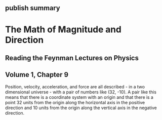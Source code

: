 publish
summary
---
# The Math of Magnitude and Direction
## Reading the Feynman Lectures on Physics
## Volume 1, Chapter 9

Position, velocity, acceleration, and force are all described - in a two dimensional universe - with a pair of numbers like (32, -10). A pair like this means that there is a coordinate system with an origin and that there is a point 32 units from the origin along the horizontal axis in the positive direction and 10 units from the origin along the vertical axis in the negative direction.
